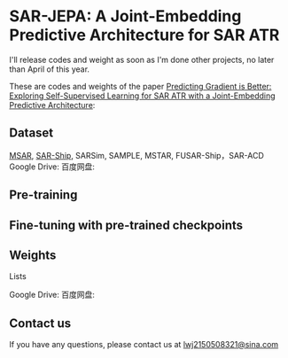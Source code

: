 # SAR-JEPA: A Joint-Embedding Predictive Architecture for SAR ATR

I'll release codes and weight as soon as I'm done other projects, no later than April of this year.

These are codes and weights of the paper [Predicting Gradient is Better: Exploring Self-Supervised Learning for SAR ATR with a Joint-Embedding Predictive Architecture](https://arxiv.org/abs/2311.15153):

## Dataset
[MSAR](https://radars.ac.cn/web/data/getData?dataType=MSAR), [SAR-Ship](https://github.com/CAESAR-Radi/SAR-Ship-Dataset), SARSim, SAMPLE, MSTAR, FUSAR-Ship，SAR-ACD
Google Drive:
百度网盘:

## Pre-training


## Fine-tuning with pre-trained checkpoints


## Weights
Lists

Google Drive:
百度网盘:

## Contact us
If you have any questions, please contact us at lwj2150508321@sina.com

